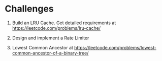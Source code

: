 # Challenges

1. Build an LRU Cache. Get detailed requirements at https://leetcode.com/problems/lru-cache/


2. Design and implement a Rate Limiter


3. Lowest Common Ancestor at https://leetcode.com/problems/lowest-common-ancestor-of-a-binary-tree/
